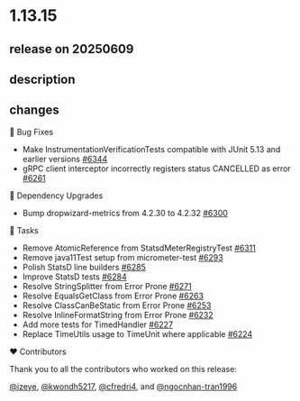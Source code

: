 # 1.13.15

## release on 20250609
## description
## changes
🐞 Bug Fixes

* Make InstrumentationVerificationTests compatible with JUnit 5.13 and earlier versions <a href="https://github.com/micrometer-metrics/micrometer/issues/6344" data-hovercard-type="issue" data-hovercard-url="/micrometer-metrics/micrometer/issues/6344/hovercard">#6344</a>
* gRPC client interceptor incorrectly registers status CANCELLED as error <a href="https://github.com/micrometer-metrics/micrometer/issues/6261" data-hovercard-type="issue" data-hovercard-url="/micrometer-metrics/micrometer/issues/6261/hovercard">#6261</a>

🔨 Dependency Upgrades

* Bump dropwizard-metrics from 4.2.30 to 4.2.32 <a href="https://github.com/micrometer-metrics/micrometer/pull/6300" data-hovercard-type="pull_request" data-hovercard-url="/micrometer-metrics/micrometer/pull/6300/hovercard">#6300</a>

📝 Tasks

* Remove AtomicReference from StatsdMeterRegistryTest <a href="https://github.com/micrometer-metrics/micrometer/issues/6311" data-hovercard-type="issue" data-hovercard-url="/micrometer-metrics/micrometer/issues/6311/hovercard">#6311</a>
* Remove java11Test setup from micrometer-test <a href="https://github.com/micrometer-metrics/micrometer/pull/6293" data-hovercard-type="pull_request" data-hovercard-url="/micrometer-metrics/micrometer/pull/6293/hovercard">#6293</a>
* Polish StatsD line builders <a href="https://github.com/micrometer-metrics/micrometer/pull/6285" data-hovercard-type="pull_request" data-hovercard-url="/micrometer-metrics/micrometer/pull/6285/hovercard">#6285</a>
* Improve StatsD tests <a href="https://github.com/micrometer-metrics/micrometer/issues/6284" data-hovercard-type="issue" data-hovercard-url="/micrometer-metrics/micrometer/issues/6284/hovercard">#6284</a>
* Resolve StringSplitter from Error Prone <a href="https://github.com/micrometer-metrics/micrometer/pull/6271" data-hovercard-type="pull_request" data-hovercard-url="/micrometer-metrics/micrometer/pull/6271/hovercard">#6271</a>
* Resolve EqualsGetClass from Error Prone <a href="https://github.com/micrometer-metrics/micrometer/pull/6263" data-hovercard-type="pull_request" data-hovercard-url="/micrometer-metrics/micrometer/pull/6263/hovercard">#6263</a>
* Resolve ClassCanBeStatic from Error Prone <a href="https://github.com/micrometer-metrics/micrometer/pull/6253" data-hovercard-type="pull_request" data-hovercard-url="/micrometer-metrics/micrometer/pull/6253/hovercard">#6253</a>
* Resolve InlineFormatString from Error Prone <a href="https://github.com/micrometer-metrics/micrometer/pull/6232" data-hovercard-type="pull_request" data-hovercard-url="/micrometer-metrics/micrometer/pull/6232/hovercard">#6232</a>
* Add more tests for TimedHandler <a href="https://github.com/micrometer-metrics/micrometer/issues/6227" data-hovercard-type="issue" data-hovercard-url="/micrometer-metrics/micrometer/issues/6227/hovercard">#6227</a>
* Replace TimeUtils usage to TimeUnit where applicable <a href="https://github.com/micrometer-metrics/micrometer/pull/6224" data-hovercard-type="pull_request" data-hovercard-url="/micrometer-metrics/micrometer/pull/6224/hovercard">#6224</a>

❤️ Contributors

Thank you to all the contributors who worked on this release:

<a class="user-mention notranslate" data-hovercard-type="user" data-hovercard-url="/users/izeye/hovercard" data-octo-click="hovercard-link-click" data-octo-dimensions="link_type:self" href="https://github.com/izeye">@izeye</a>, <a class="user-mention notranslate" data-hovercard-type="user" data-hovercard-url="/users/kwondh5217/hovercard" data-octo-click="hovercard-link-click" data-octo-dimensions="link_type:self" href="https://github.com/kwondh5217">@kwondh5217</a>, <a class="user-mention notranslate" data-hovercard-type="user" data-hovercard-url="/users/cfredri4/hovercard" data-octo-click="hovercard-link-click" data-octo-dimensions="link_type:self" href="https://github.com/cfredri4">@cfredri4</a>, and <a class="user-mention notranslate" data-hovercard-type="user" data-hovercard-url="/users/ngocnhan-tran1996/hovercard" data-octo-click="hovercard-link-click" data-octo-dimensions="link_type:self" href="https://github.com/ngocnhan-tran1996">@ngocnhan-tran1996</a>

